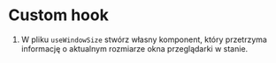 # Custom hook

1. W pliku `useWindowSize` stwórz własny komponent, który przetrzyma informację o aktualnym rozmiarze okna przeglądarki w stanie.

